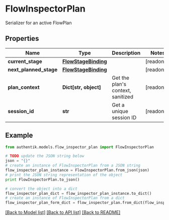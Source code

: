 # FlowInspectorPlan

Serializer for an active FlowPlan

## Properties
Name | Type | Description | Notes
------------ | ------------- | ------------- | -------------
**current_stage** | [**FlowStageBinding**](FlowStageBinding.md) |  | [readonly] 
**next_planned_stage** | [**FlowStageBinding**](FlowStageBinding.md) |  | [readonly] 
**plan_context** | **Dict[str, object]** | Get the plan&#39;s context, sanitized | [readonly] 
**session_id** | **str** | Get a unique session ID | [readonly] 

## Example

```python
from authentik.models.flow_inspector_plan import FlowInspectorPlan

# TODO update the JSON string below
json = "{}"
# create an instance of FlowInspectorPlan from a JSON string
flow_inspector_plan_instance = FlowInspectorPlan.from_json(json)
# print the JSON string representation of the object
print FlowInspectorPlan.to_json()

# convert the object into a dict
flow_inspector_plan_dict = flow_inspector_plan_instance.to_dict()
# create an instance of FlowInspectorPlan from a dict
flow_inspector_plan_form_dict = flow_inspector_plan.from_dict(flow_inspector_plan_dict)
```
[[Back to Model list]](../README.md#documentation-for-models) [[Back to API list]](../README.md#documentation-for-api-endpoints) [[Back to README]](../README.md)



